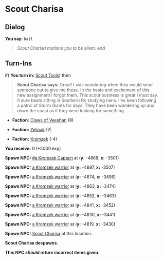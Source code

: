# Scout Charisa
## Dialog

**You say:** `hail`



>*Scout Charisa motions you to be silent.*
end

## Turn-Ins





if( **You turn in:** [Scout Tools](/item/29683)) then 


>**Scout Charisa says:** Great! I was wondering when they would send someone out to give me these.  In the haste and excitement of this new assignment I forgot them.  This scout business is great I must say.  It sure beats sitting in Southern Ro studying  ruins.  I've been following a patrol of Storm Giants for days.  They have been wandering up and down the coast as if they were looking for something.


* __Faction:__ [Claws of Veeshan](/faction/430) (8)


* __Faction:__ [Yelinak](/faction/436) (2)


* __Faction:__ [Kromzek](/faction/448) (-4)


 **You receive:** 0 (+5000 exp)


**Spawn NPC:**  [\#a Kromzek Captain](/npc/120115) at (**y:** -4868, **x:** -3501)


**Spawn NPC:**  [a Kromzek warrior](/npc/120121) at (**y:** -4897, **x:** -3507)


**Spawn NPC:**  [a Kromzek warrior](/npc/120121) at (**y:** -4874, **x:** -3496)


**Spawn NPC:**  [a Kromzek warrior](/npc/120121) at (**y:** -4863, **x:** -3474)


**Spawn NPC:**  [a Kromzek warrior](/npc/120121) at (**y:** -4852, **x:** -3463)


**Spawn NPC:**  [a Kromzek warrior](/npc/120121) at (**y:** -4841, **x:** -3452)


**Spawn NPC:**  [a Kromzek warrior](/npc/120121) at (**y:** -4830, **x:** -3441)


**Spawn NPC:**  [a Kromzek warrior](/npc/120121) at (**y:** -4819, **x:** -3430)


**Spawn NPC:**  [Scout Charisa](/npc/120001) at this location.


**Scout Charisa despawns.**

**This NPC *should* return incorrect items given.**
